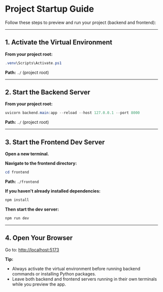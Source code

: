 # Project Startup Guide

Follow these steps to preview and run your project (backend and frontend):

---

## 1. Activate the Virtual Environment
**From your project root:**
```powershell
.venv\Scripts\Activate.ps1
```
**Path:** `./` (project root)

---

## 2. Start the Backend Server
**From your project root:**
```powershell
uvicorn backend.main:app --reload --host 127.0.0.1 --port 8000
```
**Path:** `./` (project root)

---

## 3. Start the Frontend Dev Server
**Open a new terminal.**

**Navigate to the frontend directory:**
```powershell
cd frontend
```
**Path:** `./frontend`

**If you haven't already installed dependencies:**
```powershell
npm install
```

**Then start the dev server:**
```powershell
npm run dev
```

---

## 4. Open Your Browser
Go to: [http://localhost:5173](http://localhost:5173)

**Tip:**
- Always activate the virtual environment before running backend commands or installing Python packages.
- Leave both backend and frontend servers running in their own terminals while you preview the app. 